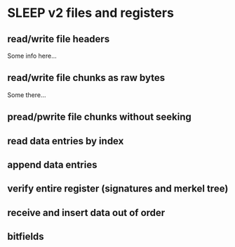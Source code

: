# SLEEP v2 files and registers

## read/write file headers

Some info here...

## read/write file chunks as raw bytes

Some there...

## pread/pwrite file chunks without seeking

## read data entries by index

## append data entries

## verify entire register (signatures and merkel tree)

## receive and insert data out of order

## bitfields

